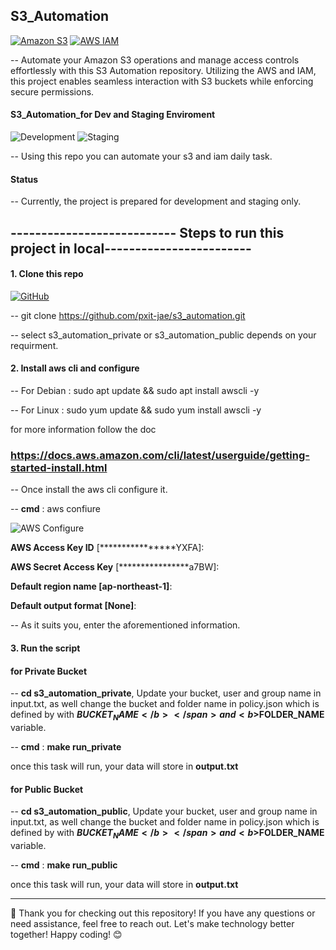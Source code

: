 ## S3_Automation

[![Amazon S3](https://img.shields.io/badge/Amazon%20S3-Cloud%20Storage-569A31?logo=amazon%20s3&logoColor=white)](https://aws.amazon.com/s3/)
[![AWS IAM](https://img.shields.io/badge/AWS%20IAM-Access%20Management-FF9900?logo=amazon%20aws&logoColor=white)](https://aws.amazon.com/iam/)

-- Automate your Amazon S3 operations and manage access controls effortlessly with this S3 Automation repository. Utilizing the AWS and IAM, this project enables seamless interaction with S3 buckets while enforcing secure permissions.

#### S3_Automation_for Dev and Staging Enviroment

![Development](https://img.shields.io/badge/Environment-Development-brightgreen?style=flat-square) ![Staging](https://img.shields.io/badge/Environment-Staging-yellow?style=flat-square)

-- Using this repo you can automate your s3 and iam daily task.

#### Status
-- Currently, the project is prepared for development and staging only.

## --------------------------- Steps to run this project in local------------------------ ##

#### 1. Clone this repo

[![GitHub](https://img.shields.io/badge/GitHub-Profile-blue?style=flat-square&logo=github)](https://github.com/YourGitHubUsername)


-- git clone https://github.com/pxit-jae/s3_automation.git

-- select s3_automation_private or s3_automation_public depends on your requirment.

#### 2. Install aws cli and configure



-- For Debian : sudo apt update && sudo apt install awscli -y

-- For Linux : sudo yum update && sudo yum install awscli -y

for more information follow the doc 
### https://docs.aws.amazon.com/cli/latest/userguide/getting-started-install.html

-- Once install the aws cli configure it.

-- <b>cmd</b></span> : aws confiure

![AWS Configure](https://img.shields.io/badge/AWS-Configure-FF9900?style=flat-square&logo=amazon-aws)


<b>AWS Access Key ID</b></span> [****************YXFA]: 

<b>AWS Secret Access Key</b></span> [****************a7BW]: 

<b>Default region name [ap-northeast-1]</b></span>: 

<b>Default output format [None]</b></span>: 

-- As it suits you, enter the aforementioned information.

#### 3. Run the script

#### for Private Bucket

-- <b>cd s3_automation_private</b></span>, Update your bucket, user and group name in  <b></b>input.txt</span>, as well change the bucket and folder name in policy.json which is defined by with <b>$BUCKET_NAME</b></span> and <b>$FOLDER_NAME</b></span> variable.

-- <b>cmd</b></span> : <b>make run_private</b></span>

once this task will run, your data will store in <b>output.txt</b></span>

#### for Public Bucket

-- <b>cd s3_automation_public</b></span>, Update your bucket, user and group name in  <b></b>input.txt</span>, as well change the bucket and folder name in policy.json which is defined by with <b>$BUCKET_NAME</b></span> and <b>$FOLDER_NAME</b></span> variable.

-- <b>cmd</b></span> : <b>make run_public</b></span>

once this task will run, your data will store in <b>output.txt</b></span>


-------------------------------------------------------------------------------------------------------

👋 Thank you for checking out this repository! If you have any questions or need assistance, feel free to reach out. Let's make technology better together! Happy coding! 😊

 
